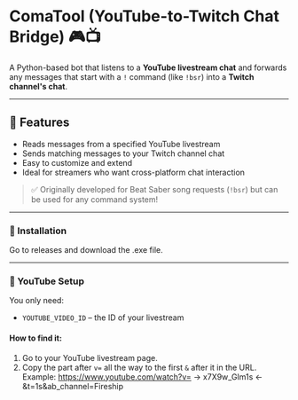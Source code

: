 # ComaTool (YouTube-to-Twitch Chat Bridge) 🎮📺

A Python-based bot that listens to a **YouTube livestream chat** and forwards any messages that start with a `!` command (like `!bsr`) into a **Twitch channel's chat**.

---

## 🌟 Features
- Reads messages from a specified YouTube livestream
- Sends matching messages to your Twitch channel chat
- Easy to customize and extend
- Ideal for streamers who want cross-platform chat interaction

> ✅ Originally developed for Beat Saber song requests (`!bsr`) but can be used for any command system!

---

### 🔧 Installation

Go to releases and download the .exe file.

---

### 🔴 YouTube Setup

You only need:

- `YOUTUBE_VIDEO_ID` – the ID of your livestream

#### How to find it:

1. Go to your YouTube livestream page.
2. Copy the part after `v=` all the way to the first `&` after it in the URL.
     Example: https://www.youtube.com/watch?v=   -> x7X9w_GIm1s <-   &t=1s&ab_channel=Fireship
